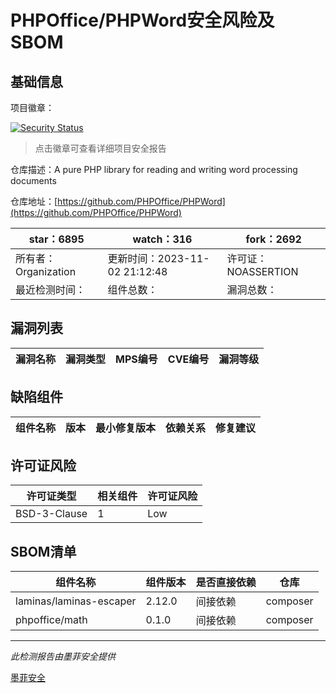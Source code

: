 # PHPOffice/PHPWord安全风险及SBOM

## 基础信息

项目徽章：

[![Security Status](https://www.murphysec.com/platform3/v31/badge/1720876343251877888.svg)](https://www.murphysec.com/console/report/1692242002837393408/1720876343251877888)

> 点击徽章可查看详细项目安全报告

仓库描述：A pure PHP library for reading and writing word processing documents

仓库地址：[https://github.com/PHPOffice/PHPWord](https://github.com/PHPOffice/PHPWord)

| star：6895 | watch：316 | fork：2692 |
| ----------- | -------------- | ------------ |
| 所有者：Organization | 更新时间：2023-11-02 21:12:48 | 许可证：NOASSERTION |
| 最近检测时间： | 组件总数： | 漏洞总数： |




## 漏洞列表

| 漏洞名称 | 漏洞类型 | MPS编号 | CVE编号 | 漏洞等级 |
| ------- | ------ | ------- | ------ | ----- |





## 缺陷组件

| 组件名称 | 版本 | 最小修复版本 | 依赖关系 | 修复建议 |
| -------- | ---- | ------------ | -------- | -------- |





## 许可证风险

| 许可证类型 | 相关组件 | 许可证风险 |
| ---------- | -------- | ---------- |
|BSD-3-Clause|1|Low|




## SBOM清单

| 组件名称 | 组件版本 | 是否直接依赖 | 仓库 |
| -------- | -------- | ------------ | ---- |
|laminas/laminas-escaper|2.12.0|间接依赖|composer|
|phpoffice/math|0.1.0|间接依赖|composer|


------

*此检测报告由墨菲安全提供*

[墨菲安全](www.murphysec.com)